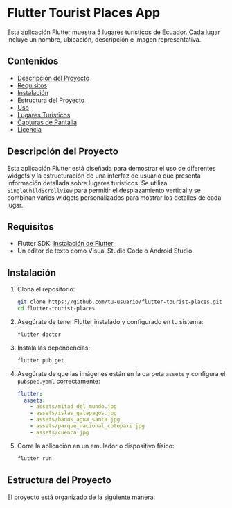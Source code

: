 # Flutter Tourist Places App

Esta aplicación Flutter muestra 5 lugares turísticos de Ecuador. Cada lugar incluye un nombre, ubicación, descripción e imagen representativa.

## Contenidos

- [Descripción del Proyecto](#descripción-del-proyecto)
- [Requisitos](#requisitos)
- [Instalación](#instalación)
- [Estructura del Proyecto](#estructura-del-proyecto)
- [Uso](#uso)
- [Lugares Turísticos](#lugares-turísticos)
- [Capturas de Pantalla](#capturas-de-pantalla)
- [Licencia](#licencia)

## Descripción del Proyecto

Esta aplicación Flutter está diseñada para demostrar el uso de diferentes widgets y la estructuración de una interfaz de usuario que presenta información detallada sobre lugares turísticos. Se utiliza `SingleChildScrollView` para permitir el desplazamiento vertical y se combinan varios widgets personalizados para mostrar los detalles de cada lugar.

## Requisitos

- Flutter SDK: [Instalación de Flutter](https://flutter.dev/docs/get-started/install)
- Un editor de texto como Visual Studio Code o Android Studio.

## Instalación

1. Clona el repositorio:
    ```bash
    git clone https://github.com/tu-usuario/flutter-tourist-places.git
    cd flutter-tourist-places
    ```

2. Asegúrate de tener Flutter instalado y configurado en tu sistema:
    ```bash
    flutter doctor
    ```

3. Instala las dependencias:
    ```bash
    flutter pub get
    ```

4. Asegúrate de que las imágenes están en la carpeta `assets` y configura el `pubspec.yaml` correctamente:
    ```yaml
    flutter:
      assets:
        - assets/mitad_del_mundo.jpg
        - assets/islas_galapagos.jpg
        - assets/banos_agua_santa.jpg
        - assets/parque_nacional_cotopaxi.jpg
        - assets/cuenca.jpg
    ```

5. Corre la aplicación en un emulador o dispositivo físico:
    ```bash
    flutter run
    ```

## Estructura del Proyecto

El proyecto está organizado de la siguiente manera:

